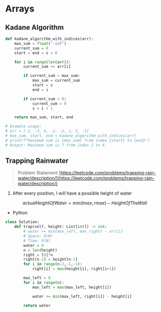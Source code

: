 # Arrays

## Kadane Algorithm

```python
def kadane_algorithm_with_indices(arr):
    max_sum = float('-inf')
    current_sum = 0
    start = end = s = 0

    for i in range(len(arr)):
        current_sum += arr[i]

        if current_sum > max_sum:
            max_sum = current_sum
            start = s
            end = i

        if current_sum < 0:
            current_sum = 0
            s = i + 1

    return max_sum, start, end

# Example usage:
# arr = [-2, -3, 4, -1, -2, 1, 5, -3]
# max_sum, start, end = kadane_algorithm_with_indices(arr)
# print(f"Maximum sum is {max_sum} from index {start} to {end}")
# Output: Maximum sum is 7 from index 2 to 6
```

## Trapping Rainwater

>Problem Statement [https://leetcode.com/problems/trapping-rain-water/description/](https://leetcode.com/problems/trapping-rain-water/description/)

1. After every position, I will have a possible height of water

$$actualHeightOfWater = min(lmax, rmax) - HeightOfTheWall$$

- Python
```python
class Solution:
    def trap(self, height: List[int]) -> int:
        # water += min(max_left, max_right) - arr[i]
        # Space: O(N)
        # Time: O(N)
        water = 0
        n = len(height)
        right = [0]*n
        right[n-1] = height[n-1]
        for i in range(n-2,-1,-1):
            right[i] = max(height[i], right[i+1])

        max_left = 0
        for i in range(n):
            max_left = max(max_left, height[i])

            water += min(max_left, right[i]) - height[i]

        return water
```
